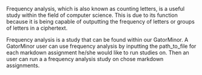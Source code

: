 Frequency analysis, which is also known as counting letters, is a useful study within the field of computer science. This is due to its function because it is being capable of outputting the frequency of letters or groups of letters in a ciphertext.

Frequency analysis is a study that can be found within our GatorMinor. A GatorMinor user can use frequency analysis by inputting the path_to_file for each markdown assignment he/she would like to run studies on. Then an user can run a a frequency analysis study on chose markdown assignments.
